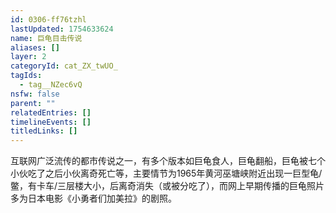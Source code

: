 ```yaml
---
id: 0306-ff76tzhl
lastUpdated: 1754633624
name: 巨龟目击传说
aliases: []
layer: 2
categoryId: cat_ZX_twUO_
tagIds:
  - tag__NZec6vQ
nsfw: false
parent: ""
relatedEntries: []
timelineEvents: []
titledLinks: []
---
```


互联网广泛流传的都市传说之一，有多个版本如巨龟食人，巨龟翻船，巨龟被七个小伙吃了之后小伙离奇死亡等，主要情节为1965年黄河巫塘峡附近出现一巨型龟/鳖，有卡车/三层楼大小，后离奇消失（或被分吃了），而网上早期传播的巨龟照片多为日本电影《小勇者们加美拉》的剧照。